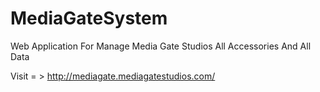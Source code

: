# MediaGateSystem
Web Application For Manage Media Gate Studios All Accessories And All Data

Visit = > http://mediagate.mediagatestudios.com/
